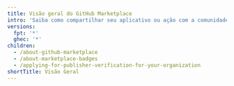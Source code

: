 ```yaml
---
title: Visão geral do GitHub Marketplace
intro: 'Saiba como compartilhar seu aplicativo ou ação com a comunidade de {% data variables.product.company_short %} em {% data variables.product.prodname_marketplace %}.'
versions:
  fpt: '*'
  ghec: '*'
children:
  - /about-github-marketplace
  - /about-marketplace-badges
  - /applying-for-publisher-verification-for-your-organization
shortTitle: Visão Geral
---
```


